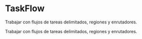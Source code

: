 # TaskFlow
Trabajar con flujos de tareas delimitados, regiones y enrutadores.


Trabajar con flujos de tareas delimitados, regiones y enrutadores.
